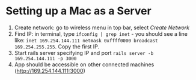 # Setting up a Mac as a Server

1) Create network: go to wireless menu in top bar, select *Create Network*
2) Find IP: in terminal, type `ifconfig | grep inet` - you should see a line like: `inet 169.254.144.111 netmask 0xffff0000 broadcast 169.254.255.255`. Copy the first IP.
3) Start rails server specifying IP and port `rails server -b 169.254.144.111 -p 3000`
4) App should be accessible on other connected machines (http://169.254.144.111:3000)
